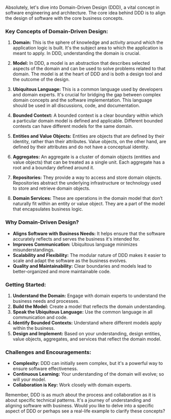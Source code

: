 Absolutely, let's dive into Domain-Driven Design (DDD), a vital concept in software engineering and architecture. The core idea behind DDD is to align the design of software with the core business concepts.

### Key Concepts of Domain-Driven Design:

1. **Domain:** This is the sphere of knowledge and activity around which the application logic is built. It's the subject area to which the application is meant to apply. In DDD, understanding the domain is crucial.

2. **Model:** In DDD, a model is an abstraction that describes selected aspects of the domain and can be used to solve problems related to that domain. The model is at the heart of DDD and is both a design tool and the outcome of the design.

3. **Ubiquitous Language:** This is a common language used by developers and domain experts. It's crucial for bridging the gap between complex domain concepts and the software implementation. This language should be used in all discussions, code, and documentation.

4. **Bounded Context:** A bounded context is a clear boundary within which a particular domain model is defined and applicable. Different bounded contexts can have different models for the same domain.

5. **Entities and Value Objects:** Entities are objects that are defined by their identity, rather than their attributes. Value objects, on the other hand, are defined by their attributes and do not have a conceptual identity.

6. **Aggregates:** An aggregate is a cluster of domain objects (entities and value objects) that can be treated as a single unit. Each aggregate has a root and a boundary defined around it.

7. **Repositories:** They provide a way to access and store domain objects. Repositories abstract the underlying infrastructure or technology used to store and retrieve domain objects.

8. **Domain Services:** These are operations in the domain model that don’t naturally fit within an entity or value object. They are a part of the model that encapsulates business logic.

### Why Domain-Driven Design?

- **Aligns Software with Business Needs:** It helps ensure that the software accurately reflects and serves the business it's intended for.
- **Improves Communication:** Ubiquitous language minimizes misunderstandings.
- **Scalability and Flexibility:** The modular nature of DDD makes it easier to scale and adapt the software as the business evolves.
- **Quality and Maintainability:** Clear boundaries and models lead to better-organized and more maintainable code.

### Getting Started:

1. **Understand the Domain:** Engage with domain experts to understand the business needs and processes.
2. **Build the Model:** Create a model that reflects the domain understanding.
3. **Speak the Ubiquitous Language:** Use the common language in all communication and code.
4. **Identify Bounded Contexts:** Understand where different models apply within the business.
5. **Design and Implement:** Based on your understanding, design entities, value objects, aggregates, and services that reflect the domain model.

### Challenges and Encouragements:

- **Complexity:** DDD can initially seem complex, but it's a powerful way to ensure software effectiveness.
- **Continuous Learning:** Your understanding of the domain will evolve; so will your model.
- **Collaboration is Key:** Work closely with domain experts.

Remember, DDD is as much about the process and collaboration as it is about specific technical patterns. It's a journey of understanding and aligning software with business. Would you like to delve into a specific aspect of DDD or perhaps see a real-life example to clarify these concepts?